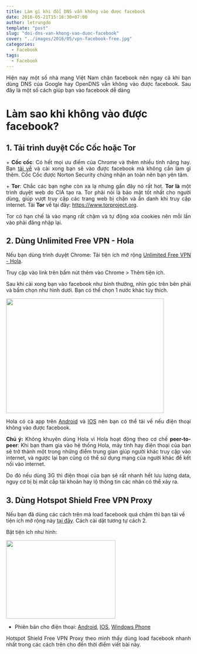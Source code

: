 ```yaml
---
title: Làm gì khi đổi DNS vẫn không vào được facebook
date: 2016-05-21T15:16:30+07:00
author: letrungdo
template: "post"
slug: "doi-dns-van-khong-vao-duoc-facebook"
cover: "../images/2016/05/vpn-facebook-free.jpg"
categories:
  - Facebook
tags:
  - Facebook
---
```

<p style="text-align: justify;">
  Hiện nay một số nhà mạng Việt Nam chặn facebook nên ngay cả khi bạn dùng DNS của Google hay OpenDNS vẫn không vào được facebook. Sau đây là một số cách giúp bạn vào facebook dễ dàng
</p>

# Làm sao khi không vào được facebook?

## 1. Tải trình duyệt Cốc Cốc hoặc Tor

<p style="text-align: justify;">
  + <strong>Cốc cốc</strong>: Có hết mọi ưu điểm của Chrome và thêm nhiều tính năng hay. Bạn <a href="https://coccoc.com">tải về</a> và cài xong bạn sẽ vào được facebook mà không cần làm gì thêm. Cốc Cốc được Norton Security chứng nhận an toàn nên bạn yên tâm.
</p>

<p style="text-align: justify;">
  + <strong>Tor</strong>: Chắc các bạn nghe còn xa lạ nhưng gần đây nó rất hot. <b>Tor là</b> một trình duyệt web do CIA tạo ra. Tor phải nói là bảo mật tốt nhất cho người dùng, giúp vượt truy cập các trang web bị chặn và ẩn danh khi truy cập internet. Tải <b>Tor</b> về tại đây: <a href="https://www.torproject.org">https://www.torproject.org</a>.
</p>

<p style="text-align: justify;">
  Tor có hạn chế là vào mạng rất chậm và tự động xóa cookies nên mỗi lần vào phải đăng nhập lại.
</p>

## 2. Dùng Unlimited Free VPN - Hola

<p style="text-align: justify;">
  Nếu bạn dùng trình duyệt Chrome: Tải tiện ích mở rộng <a href="https://chrome.google.com/webstore/detail/unlimited-free-vpn-hola/gkojfkhlekighikafcpjkiklfbnlmeio">Unlimited Free VPN - Hola</a>.
</p>

<p style="text-align: justify;">
  Truy cập vào link trên bấm nút thêm vào Chrome > Thêm tiện ích.
</p>

<p style="text-align: justify;">
  Sau khi cài xong bạn vào facebook như bình thường, nhìn góc trên bên phải và bấm chọn như hình dưới. Bạn có thể chọn 1 nước khác tùy thích.
</p>

<p style="text-align: justify;">
  <img class="aligncenter size-full wp-image-2073" src="/media/2016/05/turn-on-hola.png" alt="" width="430" height="312" srcset="/media/2016/05/turn-on-hola.png 430w, /media/2016/05/turn-on-hola-74x55.png 74w" sizes="(max-width: 430px) 100vw, 430px" />
</p>

<p style="text-align: justify;">
  Hola có cả app trên <a href="https://play.google.com/store/apps/details?id=org.hola">Android</a> và <a href="https://itunes.apple.com/us/app/hola-privacy-vpn-app-browser/id903869356?mt=8">IOS</a> nên bạn có thể tải về nếu điện thoại không vào được facebook.
</p>

<p style="text-align: justify;">
  <strong>Chú ý:</strong> Không khuyên dùng Hola vì Hola hoạt động theo cơ chế <strong>peer-to-peer</strong>: Khi bạn tham gia vào hệ thống Hola, máy tính hay điện thoại của bạn sẽ trở thành một trong những điểm trung gian giúp người khác truy cập vào internet, và ngược lại bạn cũng có thể sử dụng mạng của người khác để kết nối vào internet.
</p>

<p style="text-align: justify;">
  Do đó nếu dùng 3G thì điện thoại của bạn sẽ rất nhanh hết lưu lượng data, nguy cơ bị bị mất cắp tài khoản hay lộ thông tin các nhân có thể xảy ra.
</p>

## 3. Dùng Hotspot Shield Free VPN Proxy

Nếu bạn đã dùng các cách trên mà load facebook quá chậm thì bạn tải về tiện ích mở rộng này <a href="https://chrome.google.com/webstore/detail/hotspot-shield-free-vpn-p/nlbejmccbhkncgokjcmghpfloaajcffj" target="_blank" rel="noopener">tại đây</a>. Cách cài dặt tương tự cách 2.

Bật tiện ích như hình:

<img class="aligncenter size-full wp-image-2072" src="/media/2016/05/turn-on-hotspot-shield.png" alt="" width="298" height="213" /> 

  * Phiên bản cho điện thoại: [Android](https://j.mp/ZB7EA5), [IOS](https://j.mp/16LKf37), [Windows Phone](https://www.microsoft.com/store/apps/hotspot-shield-free-vpn/9wzdncrdfng7)

<p style="text-align: justify;">
  Hotspot Shield Free VPN Proxy theo mình thấy dùng load facebook nhanh nhất trong các cách trên cho đến thời điểm viết bài này.
</p>